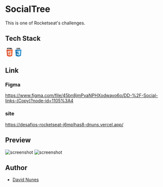 # SocialTree

This is one of Rocketseat's challenges.

## Tech Stack

<img alt="HTML5" width="28px" src="https://raw.githubusercontent.com/github/explore/80688e429a7d4ef2fca1e82350fe8e3517d3494d/topics/html/html.png" /><img alt="CSS3" width="28px" src="https://raw.githubusercontent.com/github/explore/80688e429a7d4ef2fca1e82350fe8e3517d3494d/topics/css/css.png" />

## Link

### Figma

https://www.figma.com/file/45bn8jmPvaNPHXodwayo6o/DD-%2F-Social-links-(Copy)?node-id=1105%3A4

### site
https://desafios-rocketseat-j6mplhas8-dnuns.vercel.app/

## Preview

![screenshot](/desafios_rocketseat/SocialTree/readme_img/iPhone_13.png)
![screenshot](/desafios_rocketseat/SocialTree/readme_img/MacBook_Pro_16_inch.png)

## Author

- [David Nunes](https://www.github.com/Dnuns)

